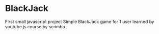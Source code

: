 # BlackJack
First small javascript project
Simple BlackJack game for 1 user
learned by youtube js course by scrimba

